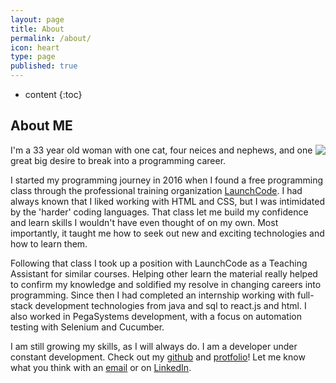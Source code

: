 ```yaml
---
layout: page
title: About
permalink: /about/
icon: heart
type: page
published: true
---
```


* content
{:toc}

## About ME

<img style="float: right;" src="icon.png">

I'm a 33 year old woman with one cat, four neices and nephews, and one great big desire to break into a programming career.

I started my programming journey in 2016 when I found a free programming class through the professional training organization [LaunchCode](https://www.launchcode.org/). I had always known that I liked working with HTML and CSS, but I was intimidated by the 'harder' coding languages. That class let me build my confidence and learn skills I wouldn't have even thought of on my own. Most importantly, it taught me how to seek out new and exciting technologies and how to learn them. 

Following that class I took up a position with LaunchCode as a Teaching Assistant for similar courses. Helping other learn the material really helped to confirm my knowledge and soldified my resolve in changing careers into programming. Since then I had completed an internship working with full-stack development technologies from java and sql to react.js and html. I also worked in PegaSystems development, with a focus on automation testing with Selenium and Cucumber. 

I am still growing my skills, as I will always do. I am a developer under constant development. Check out my [github](https://github.com/sjcswank) and [protfolio](https://sjcswank.github.io/portfolio/)! Let me know what you think with an [email](mailto:heatherlynn.frank@gmail.com) or on [LinkedIn](https://www.linkedin.com/in/heatherlynnfrank/).
